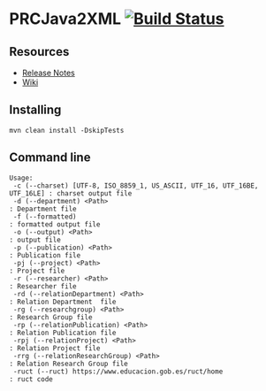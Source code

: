 # PRCJava2XML   [![Build Status](https://travis-ci.org/CSUC/PRC-CSV2XML.svg?branch=master)](https://travis-ci.org/CSUC/PRC-CSV2XML)

## Resources
* [Release Notes](../../releases)
* [Wiki](../../wiki/Home)

## Installing

```
mvn clean install -DskipTests
```

## Command line

```
Usage: 
 -c (--charset) [UTF-8, ISO_8859_1, US_ASCII, UTF_16, UTF_16BE, UTF_16LE] : charset output file
 -d (--department) <Path>                                                 : Department file
 -f (--formatted)                                                         : formatted output file
 -o (--output) <Path>                                                     : output file
 -p (--publication) <Path>                                                : Publication file
 -pj (--project) <Path>                                                   : Project file
 -r (--researcher) <Path>                                                 : Researcher file
 -rd (--relationDepartment) <Path>                                        : Relation Department  file
 -rg (--researchgroup) <Path>                                             : Research Group file
 -rp (--relationPublication) <Path>                                       : Relation Publication file
 -rpj (--relationProject) <Path>                                          : Relation Project file
 -rrg (--relationResearchGroup) <Path>                                    : Relation Research Group file
 -ruct (--ruct) https://www.educacion.gob.es/ruct/home                    : ruct code
```
